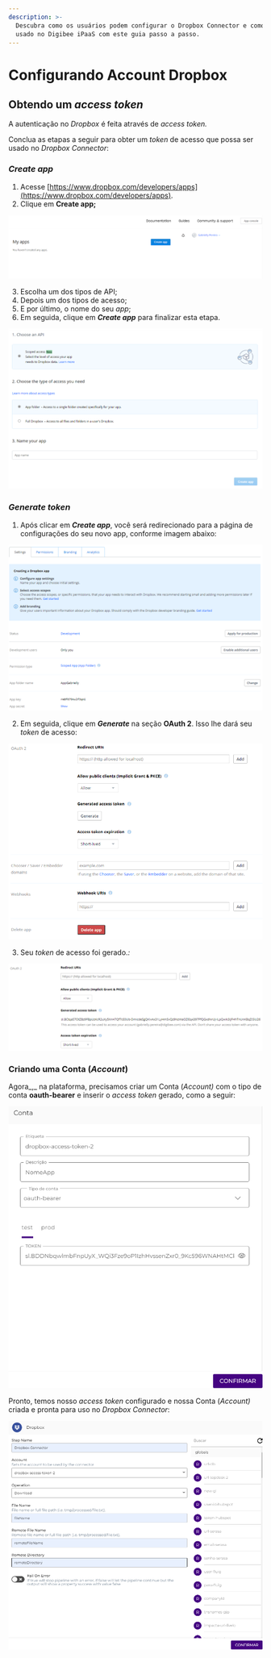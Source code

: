 ```yaml
---
description: >-
  Descubra como os usuários podem configurar o Dropbox Connector e como ele é
  usado no Digibee iPaaS com este guia passo a passo.
---
```


# Configurando Account Dropbox

## Obtendo um _access token_ <a href="#obtendo-um-access-token" id="obtendo-um-access-token"></a>

A autenticação no _Dropbox_ é feita através de _access token._

Conclua as etapas a seguir para obter um _token_ de acesso que possa ser usado no _Dropbox Connector_:

### _Create app_

1. Acesse [https://www.dropbox.com/developers/apps](https://www.dropbox.com/developers/apps).
2. Clique em **Create app;**

![](<../../.gitbook/assets/01 (12).png>)

3. Escolha um dos tipos de API;&#x20;
4. Depois um dos tipos de acesso;&#x20;
5. E por último, o nome do seu _app_;&#x20;
6. Em seguida, clique em _**Create app**_ para finalizar esta etapa.

![](<../../.gitbook/assets/02 (16).png>)

### _Generate token_

1. Após clicar em _**Create app**_, você será redirecionado para a página de configurações do seu novo app, conforme imagem abaixo:

![](<../../.gitbook/assets/03 (2).png>)

2. &#x20;Em seguida, clique em _**Generate**_ na seção **OAuth 2**. Isso lhe dará seu _token_ de acesso:

![](<../../.gitbook/assets/04 (6).png>)

3. Seu _token_ de acesso foi gerado._:_

![](<../../.gitbook/assets/05 (14).png>)

### Criando uma Conta (_Account_)

Agora_,_ na plataforma, precisamos criar um Conta (_Account)_ com o tipo de conta **oauth-bearer** e inserir o _access token_ gerado, como a seguir:

![](<../../.gitbook/assets/06 (3).png>)

Pronto, temos nosso _access token_ configurado e nossa Conta (_Account)_ criada e pronta para uso no _Dropbox Connector_:

![](<../../.gitbook/assets/07 (4).png>)
